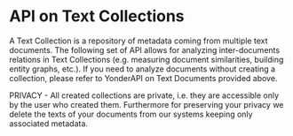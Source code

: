 # API on Text Collections


A Text Collection is a repository of metadata coming from multiple text documents. The following set of API allows for analyzing inter-documents relations in Text Collections (e.g. measuring document similarities, building entity graphs, etc.). If you need to analyze documents without creating a collection, please refer to YonderAPI on Text Documents provided above.


<aside class="notice">
PRIVACY - All created collections are private, i.e. they are accessible only by the user who created them. Furthermore for preserving your privacy we delete the texts of your documents from our systems keeping only associated metadata.
</aside>

